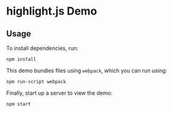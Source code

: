 highlight.js Demo
=================

Usage
-----

To install dependencies, run:

    npm install

This demo bundles files using `webpack`, which you can run using:

    npm run-script webpack

Finally, start up a server to view the demo:

    npm start

